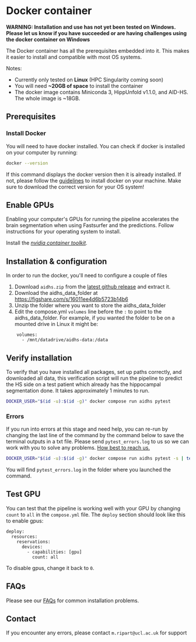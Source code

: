 # Docker container


**WARNING: Installation and use has not yet been tested on Windows. Please let us know if you have succeeded or are having challenges using the docker container on Windows**

The Docker container has all the prerequisites embedded into it. This makes it easier to install and compatible with most OS systems. 

Notes: 
- Currently only tested on **Linux** (HPC Singularity coming soon)
- You will need **~20GB of space** to install the container
- The docker image contains Miniconda 3, HippUnfold v1.1.0, and AID-HS. The whole image is ~18GB.  

## Prerequisites

### Install Docker
You will need to have docker installed. You can check if docker is installed on your computer by running:

```bash
docker --version
```

If this command displays the docker version then it is already installed. If not, please follow the [guidelines](https://docs.docker.com/engine/install/) to install docker on your machine. Make sure to download the correct version for your OS system!

## Enable GPUs

Enabling your computer's GPUs for running the pipeline accelerates the brain segmentation when using Fastsurfer and the predictions. Follow instructions for your operating system to install.

Install the [*nvidia container toolkit*](https://docs.nvidia.com/datacenter/cloud-native/container-toolkit/latest/install-guide.html).

## Installation & configuration
In order to run the docker, you'll need to configure a couple of files

1. Download `aidhs.zip` from the [latest github release](https://github.com/MELDProject/aidhs/releases/latest) and extract it.
2. Download the aidhs_data_folder at https://figshare.com/s/16011ee4d6b5723b14b6
3. Unzip the folder where you want to store the aidhs_data_folder
4. Edit the compose.yml `volumes` line before the `:` to point to the aidhs_data_folder. For example, if you wanted the folder to be on a mounted drive in Linux it might be:
```
    volumes:
      - /mnt/datadrive/aidhs-data:/data
```

## Verify installation
To verify that you have installed all packages, set up paths correctly, and downloaded all data, this verification script will run the pipeline to predict the HS side on a test patient which already has the hippocampal segmentation done. It takes approximately 1 minutes to run.

```bash
DOCKER_USER="$(id -u):$(id -g)" docker compose run aidhs pytest
```

### Errors
If you run into errors at this stage and need help, you can re-run by changing the last line of the command by the command below to save the terminal outputs in a txt file. Please send `pytest_errors.log` to us so we can work with you to solve any problems. [How best to reach us.](#contact)

```bash
DOCKER_USER="$(id -u):$(id -g)" docker compose run aidhs pytest -s | tee pytest_errors.log
```

You will find `pytest_errors.log` in the folder where you launched the command. 

## Test GPU

You can test that the pipeline is working well with your GPU by changing `count` to `all` in the `compose.yml` file. The `deploy` section should look like this to enable gpus:

```
deploy:
  resources:
    reservations:
      devices:
        - capabilities: [gpu]
          count: all
```

To disable gpus, change it back to `0`.

## FAQs
Please see our [FAQs](/docs/FAQ.md) for common installation problems.

## Contact

If you encounter any errors, please contact `m.ripart@ucl.ac.uk` for support
